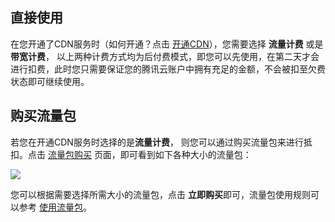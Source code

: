## 直接使用
在您开通了CDN服务时（如何开通？点击 [开通CDN]()），您需要选择 **流量计费** 或是 **带宽计费**， 以上两种计费方式均为后付费模式，即您可以先使用，在第二天才会进行扣费，此时您只需要保证您的腾讯云账户中拥有充足的金额，不会被扣至欠费状态即可继续使用。

## 购买流量包
若您在开通CDN服务时选择的是**流量计费**， 则您可以通过购买流量包来进行抵扣。点击 [流量包购买]() 页面，即可看到如下各种大小的流量包：

![](//mccdn.qcloud.com/static/img/faf8fafeda54bf592203884e4de3bb13/image.png)

您可以根据需要选择所需大小的流量包，点击 **立即购买**即可，流量包使用规则可以参考 [使用流量包]()。

